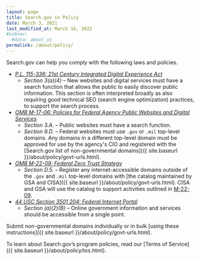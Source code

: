 ```yaml
---
layout: page
title: Search.gov in Policy
date: March 3, 2021
last_modified_at: March 16, 2022
#subnav:
  #data: about_us
permalink: /about/policy/
---
```

Search.gov can help you comply with the following laws and policies.

* *[P.L. 115-336: 21st Century Integrated Digital Experience Act](https://digital.gov/resources/21st-century-integrated-digital-experience-act/)* 
  * *Section 3(a)(4)* &ndash; New websites and digital services must have a search function that allows the public to easily discover public information. This section is often interpreted broadly as also requiring good technical SEO (search engine optimization) practices, to support the search process.
* *[OMB M-17-06: Policies for Federal Agency Public Websites and Digital Services](https://www.whitehouse.gov/wp-content/uploads/legacy_drupal_files/omb/memoranda/2017/m-17-06.pdf)*
  * *Section 3.A.* &ndash; Public websites must have a search function.
  * *Section 9.D.* &ndash; Federal websites must use `.gov` or `.mil` top-level domains. Any domains in a different top-level domain must be approved for use by the agency's CIO and registered with the [Search.gov list of non-governmental domains]({{ site.baseurl }}/about/policy/govt-urls.html).
* *[OMB M-22-09: Federal Zero Trust Strategy](https://www.whitehouse.gov/wp-content/uploads/2022/01/M-22-09.pdf)*
  * *Section D.5.* &ndash; Register any internet-accessible domains outside of the `.gov` and `.mil` top-level domains with [the catalog maintained by GSA and CISA]({{ site.baseurl }}/about/policy/govt-urls.html). CISA and GSA will use the catalog to support activities outlined in [M-22-09](https://www.whitehouse.gov/wp-content/uploads/2022/01/M-22-09.pdf).
* *[44 USC Section 3501 204: Federal Internet Portal](https://www.govinfo.gov/content/pkg/USCODE-2010-title44/pdf/USCODE-2010-title44-chap35-subchapI-sec3501.pdf)*
  * *Section (a)(2)(B)* &ndash; Online government information and services should be accessible from a single point.

Submit non-governmental domains individually or in bulk [using these instructions]({{ site.baseurl }}/about/policy/govt-urls.html).

To learn about Search.gov’s program policies, read our [Terms of Service]({{ site.baseurl }}/about/policy/tos.html).